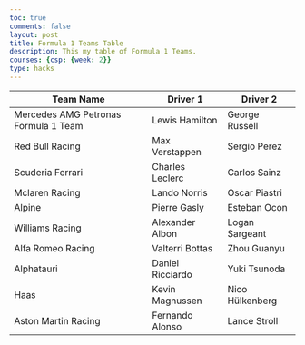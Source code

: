 ```yaml
---
toc: true
comments: false
layout: post
title: Formula 1 Teams Table
description: This my table of Formula 1 Teams.
courses: {csp: {week: 2}}
type: hacks
---
```

<table class="table">
    <thead>
        <tr>
            <th>Team Name</th>
            <th>Driver 1</th>
            <th>Driver 2</th>
        </tr>
    </thead>
    <tbody>
        <tr>
            <td>Mercedes AMG Petronas Formula 1 Team</td>
            <td>Lewis Hamilton</td>
            <td>George Russell</td>
        </tr>
        <tr>
            <td>Red Bull Racing</td>
            <td>Max Verstappen</td>
            <td>Sergio Perez</td>
        </tr>
        <tr>
            <td>Scuderia Ferrari</td>
            <td>Charles Leclerc</td>
            <td>Carlos Sainz</td>
        </tr>
        <tr>
            <td>Mclaren Racing</td>
            <td>Lando Norris</td>
            <td>Oscar Piastri</td>
        </tr>
        <tr>
            <td>Alpine</td>
            <td>Pierre Gasly</td>
            <td>Esteban Ocon</td>
        </tr>
        <tr>
            <td>Williams Racing</td>
            <td>Alexander Albon</td>
            <td>Logan Sargeant</td>
        </tr>
        <tr>
            <td>Alfa Romeo Racing</td>
            <td>Valterri Bottas</td>
            <td>Zhou Guanyu</td>
        </tr>
        <tr>
            <td>Alphatauri</td>
            <td>Daniel Ricciardo</td>
            <td>Yuki Tsunoda</td>
        </tr>
        <tr>
            <td>Haas</td>
            <td>Kevin Magnussen</td>
            <td>Nico Hülkenberg</td>
        </tr>
        <tr>
            <td>Aston Martin Racing</td>
            <td>Fernando Alonso</td>
            <td>Lance Stroll</td>
        </tr>
    </tbody>
</table>